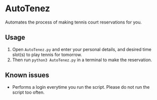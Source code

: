 # AutoTenez
Automates the process of making tennis court reservations for you.

## Usage
1. Open `AutoTenez.py` and enter your personal details, and desired time slot(s) to play tennis for tomorrow.
2. Then run `python3 AutoTenez.py` in a terminal to make the reservation.

## Known issues
* Performs a login everytime you run the script. Please do not run the script too often.
